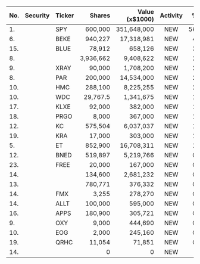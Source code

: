 No. | Security | Ticker | Shares | Value (x$1000) | Activity | % Port
|--- | --- | --- | ---:| ---:|:---:| ---:|
 1.||SPY</a>|600,000|351,648,000|NEW|56.24%|<a href=rel="bookmark"></a>
6.||BEKE</a>|940,227|17,318,981|NEW|4.63%|<a href=rel="bookmark"></a>
15.||BLUE</a>|78,912|658,126|NEW|3.44%|<a href=rel="bookmark"></a>
8.|||3,936,662|9,408,622|NEW|2.51%|rel="bookmark"></a>
9.||XRAY</a>|90,000|1,708,200|NEW|2.43%|<a href=rel="bookmark"></a>
8.||PAR</a>|200,000|14,534,000|NEW|2.32%|<a href=rel="bookmark"></a>
10.||HMC</a>|288,100|8,225,255|NEW|2.19%|<a href=rel="bookmark"></a>
10.||WDC</a>|29,767.5|1,341,675|NEW|1.91%|<a href=rel="bookmark"></a>
17.||KLXE</a>|92,000|382,000|NEW|1.81%|<a href=rel="bookmark"></a>
18.||PRGO</a>|8,000|367,000|NEW|1.74%|<a href=rel="bookmark"></a>
12.||KC</a>|575,504|6,037,037|NEW|1.61%|<a href=rel="bookmark"></a>
19.||KRA</a>|17,000|303,000|NEW|1.44%|<a href=rel="bookmark"></a>
5.||ET</a>|852,900|16,708,311|NEW|1.41%|<a href=rel="bookmark"></a>
12.||BNED</a>|519,897|5,219,766|NEW|0.83%|<a href=rel="bookmark"></a>
23.||FREE</a>|20,000|167,000|NEW|0.79%|<a href=rel="bookmark"></a>
14.|||134,600|2,681,232|NEW|0.71%|rel="bookmark"></a>
13.|||780,771|376,332|NEW|0.53%|rel="bookmark"></a>
14.||FMX</a>|3,255|278,270|NEW|0.39%|<a href=rel="bookmark"></a>
14.||ALLT</a>|100,000|595,000|NEW|0.09%|<a href=rel="bookmark"></a>
16.||APPS</a>|180,900|305,721|NEW|0.04%|<a href=rel="bookmark"></a>
9.||OXY</a>|9,000|444,690|NEW|0.03%|<a href=rel="bookmark"></a>
10.||EOG</a>|2,000|245,160|NEW|0.02%|<a href=rel="bookmark"></a>
19.||QRHC</a>|11,054|71,851|NEW|0.01%|<a href=rel="bookmark"></a>
14.|||0|0|NEW|0%|rel="bookmark"></a>
